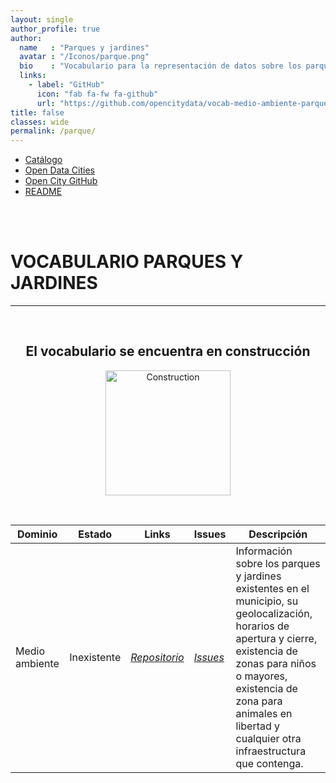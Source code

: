 ```yaml
---
layout: single
author_profile: true 
author:
  name   : "Parques y jardines"
  avatar : "/Iconos/parque.png"
  bio    : "Vocabulario para la representación de datos sobre los parques y jardines."
  links:
    - label: "GitHub"
      icon: "fab fa-fw fa-github"
      url: "https://github.com/opencitydata/vocab-medio-ambiente-parques-jardines"
title: false
classes: wide
permalink: /parque/
---
```

<head>
<link href="/CatalogoFEMP/stylesheet.css" rel="stylesheet"/>
  
  <nav class="style-4">
<ul class="menu-4">
	<li class="current"><a href="https://opencitydata.github.io/CatalogoFEMP/" data-hover="Catálogo">Catálogo</a></li>
	<li class="left"><a href="http://vocab.linkeddata.es/datosabiertos/" data-hover="Open Data Cities">Open Data Cities</a></li>
	<li class="left"><a href="https://github.com/opencitydata/" data-hover="Open City GitHub">Open City GitHub</a></li>
	<li class="left"><a href="https://github.com/opencitydata/vocab-medio-ambiente-parques-jardines/blob/main/README.md" data-hover="README">README</a></li>
</ul>
	</nav>
	<br><br>
  
</head>

<div id="bodyid">

<h1> VOCABULARIO PARQUES Y JARDINES </h1>
</div>
  
---

&nbsp;
 
<h2 float="right" align="center"> El vocabulario se encuentra en construcción </h2>

<p float="right" align="center">   
<img src="/CatalogoFEMP/Iconos/constrA.png" alt="Construction" width="200"/>
</p>

&nbsp; &nbsp;
  
  
|Dominio |  Estado  |   Links   |   Issues   |   Descripción   |  
| -------- | -------- | --------- | ---------- | --------------- | 
| Medio ambiente  | Inexistente  |  *[Repositorio]( https://github.com/opencitydata/vocab-medio-ambiente-parques-jardines)*  | *[Issues](https://github.com/opencitydata/vocab-medio-ambiente-parques-jardines/issues)*  |  Información sobre los parques y jardines existentes en el municipio, su geolocalización, horarios de apertura y cierre, existencia de zonas para niños o mayores, existencia de zona para animales en libertad y cualquier otra infraestructura que contenga.   | 

  

 
&nbsp;


  
